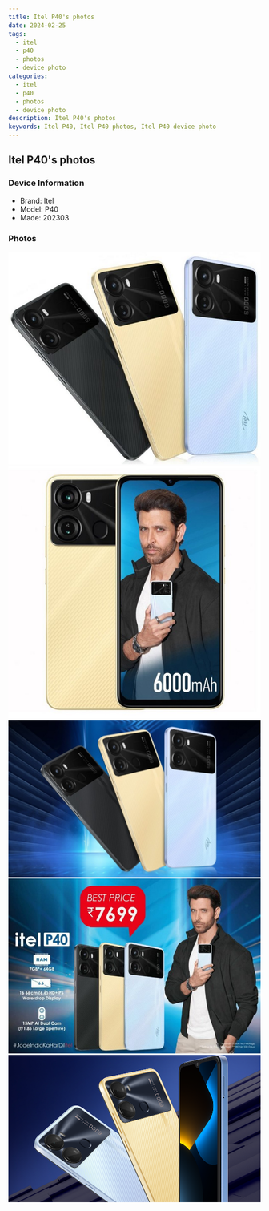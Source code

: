 ```yaml
---
title: Itel P40's photos
date: 2024-02-25
tags: 
  - itel
  - p40
  - photos
  - device photo
categories: 
  - itel
  - p40
  - photos
  - device photo
description: Itel P40's photos
keywords: Itel P40, Itel P40 photos, Itel P40 device photo
---
```


## Itel P40's photos

### Device Information

- Brand: Itel
- Model: P40
- Made: 202303

### Photos

![/images/best-assets/devices/itel/itel-p40/1.jpg](/images/best-assets/devices/itel/itel-p40/1.jpg)
![/images/best-assets/devices/itel/itel-p40/2.jpg](/images/best-assets/devices/itel/itel-p40/2.jpg)
![/images/best-assets/devices/itel/itel-p40/3.jpg](/images/best-assets/devices/itel/itel-p40/3.jpg)
![/images/best-assets/devices/itel/itel-p40/4.jpg](/images/best-assets/devices/itel/itel-p40/4.jpg)
![/images/best-assets/devices/itel/itel-p40/5.jpg](/images/best-assets/devices/itel/itel-p40/5.jpg)
